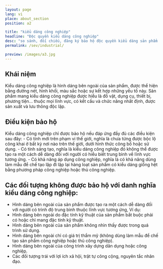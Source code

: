 ```yaml
---
layout: page
lang: vi
place: about_section
position: a2

title: "kiểu dáng công nghiệp"
headline: "Độc quyền kiểu dáng công nghiệp"
desc: "so sánh, đối chiếu, đăng ký bảo hộ độc quyền kiểu dáng sản phẩm..."
permalink: /sev/industrial/

preview: /images/a3.jpg
---
```


## Khái niệm
Kiểu dáng công nghiệp là hình dáng bên ngoài của sản phẩm, được thể hiện bằng đường nét, hình khối, màu sắc hoặc sự kết hợp những yếu tố này.
Sản phẩm mang kiểu dáng công nghiệp được hiểu là đồ vật, dụng cụ, thiết bị, phương tiện... thuộc mọi lĩnh vực, có kết cấu và chức năng nhất định, được sản xuất và lưu thông độc lập.

## Điều kiện bảo hộ
Kiểu dáng công nghiệp chỉ được bảo hộ nếu đáp ứng đầy đủ các điều kiện sau đây:
- Có tính mới trên phạm vi thế giới, nghĩa là chưa từng được bộc lộ công khai ở bất kỳ nơi nào trên thế giới, dưới hình thức công bố hoặc sử dụng.
- Có tính sáng tạo, nghĩa là kiểu dáng công nghiệp đó không thể được tạo ra một cách dễ dàng đối với người có hiểu biết trung bình về lĩnh vực tương ứng.
- Có khả năng áp dụng công nghiệp, nghĩa là có khả năng dùng làm mẫu để chế tạo lặp đi lặp lại hàng loạt sản phẩm có kiểu dáng giống hệt bằng phương pháp công nghiệp hoặc thủ công nghiệp.

## Các đối tượng không được bảo hộ với danh nghĩa kiểu dáng công nghiệp:
- Hình dáng bên ngoài của sản phẩm được tạo ra một cách dễ dàng đối với người có trình độ trung bình thuộc lĩnh vực tương ứng, Ví dụ:
- Hình dáng bên ngoài do đặc tính kỹ thuật của sản phẩm bắt buộc phải có hoặc chỉ mang đặc tính kỹ thuật.
- Hình dáng bên ngoài của sản phẩm không nhìn thấy được trong quá trình sử dụng.
- Hình dáng bên ngoài chỉ có giá trị thẩm mỹ (không dùng làm mẫu để chế tạo sản phẩm công nghiệp hoặc thủ công nghiệp).
- Hình dáng bên ngoài của công trình xây dựng dân dụng hoặc công nghiệp.
- Các đối tượng trái với lợi ích xã hội, trật tự công cộng, nguyên tắc nhân đạo.